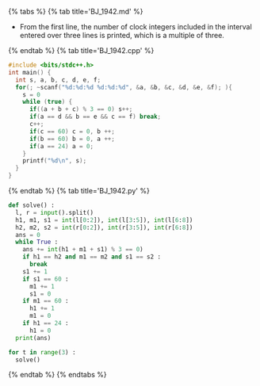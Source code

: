 {% tabs %}
{% tab title='BJ_1942.md' %}

* From the first line, the number of clock integers included in the interval entered over three lines is printed, which is a multiple of three.

{% endtab %}
{% tab title='BJ_1942.cpp' %}

```cpp
#include <bits/stdc++.h>
int main() {
  int s, a, b, c, d, e, f;
  for(; ~scanf("%d:%d:%d %d:%d:%d", &a, &b, &c, &d, &e, &f); ){
    s = 0
    while (true) {
      if((a + b + c) % 3 == 0) s++;
      if(a == d && b == e && c == f) break;
      c++;
      if(c == 60) c = 0, b ++;
      if(b == 60) b = 0, a ++;
      if(a == 24) a = 0;
    }
    printf("%d\n", s);
  }
}
```

{% endtab %}
{% tab title='BJ_1942.py' %}

```py
def solve() :
  l, r = input().split()
  h1, m1, s1 = int(l[0:2]), int(l[3:5]), int(l[6:8])
  h2, m2, s2 = int(r[0:2]), int(r[3:5]), int(r[6:8])
  ans = 0
  while True :
    ans += int(h1 + m1 + s1) % 3 == 0)
    if h1 == h2 and m1 == m2 and s1 == s2 :
      break
    s1 += 1
    if s1 == 60 :
      m1 += 1
      s1 = 0
    if m1 == 60 :
      h1 += 1
      m1 = 0
    if h1 == 24 :
      h1 = 0
  print(ans)

for t in range(3) :
  solve()
```

{% endtab %}
{% endtabs %}